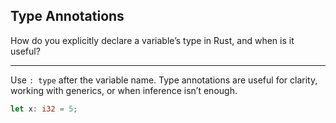 ## Type Annotations

How do you explicitly declare a variable’s type in Rust, and when is it useful?

---

Use `: type` after the variable name.
Type annotations are useful for clarity, working with generics, or when inference isn’t enough.

```rust
let x: i32 = 5;
```

